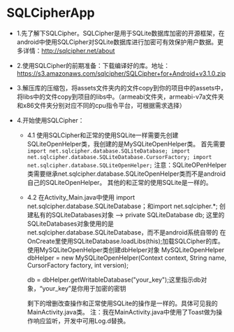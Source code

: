 SQLCipherApp
============
* 1.先了解下SQLCipher。SQLCipher是用于SQLite数据库加密的开源框架，在android中使用SQLCipher对SQLite数据库进行加密可有效保护用户数据。更多详情：http://sqlcipher.net/about

* 2.使用SQLCipher的前期准备：下载编译好的库。地址：
https://s3.amazonaws.com/sqlcipher/SQLCipher+for+Android+v3.1.0.zip

* 3.解压库的压缩包，将assets文件夹内的文件copy到你的项目中的assets中，将libs中的文件copy到项目的libs中。（armeabi文件夹，armeabi-v7a文件夹和x86文件夹分别对应不同的cpu指令平台，可根据需求选择）

* 4.开始使用SQLCipher：

  * 4.1 使用SQLCipher和正常的使用SQLite一样需要先创建SQLiteOpenHelper类，我创建的是MySQLiteOpenHelper类。
      首先需要 `import net.sqlcipher.database.SQLiteDatabase;
      import net.sqlcipher.database.SQLiteDatabase.CursorFactory;
      import net.sqlcipher.database.SQLiteOpenHelper;`
      注意：SQLiteOPenHelper类需要继承net.sqlcipher.database.SQLiteOpenHelper类而不是android自己的SQLiteOpenHelper。
      其他的和正常的使用SQLite是一样的。
  * 4.2 在Activity_Main.java中使用
      import net.sqlcipher.database.SQLiteDatabase；和import net.sqlcipher.*;
      创建私有的SQLiteDatabases对象 --> private SQLiteDatabase db;
      这里的SQLiteDatabases对象使用的是net.sqlcipher.database.SQLiteDatabase，而不是android系统自带的
      在OnCreate里使用SQLiteDatabase.loadLibs(this);加载SQLCipher的库。
      使用MySQLiteOpenHelper类创建dbHelper对象
      MySQLiteOpenHelper dbHelper = new MySQLiteOpenHelper(Context context, String name, CursorFactory factory, int version);
      
       db = dbHelper.getWritableDatabase("your_key");这里指示db对象，“your_key”是你用于加密的密钥
      
      剩下的增删改查操作和正常使用SQLite的操作是一样的。具体可见我的MainActivity.java类。
      注：我在MainActivity.java中使用了Toast做为操作响应监听，开发中可用Log.d替换。
       
      

